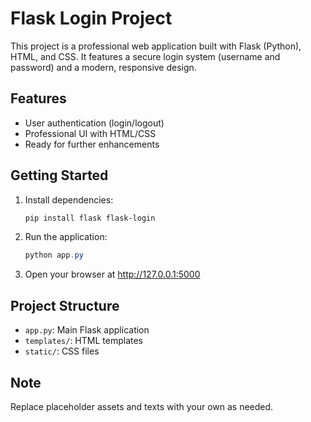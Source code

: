 # Flask Login Project

This project is a professional web application built with Flask (Python), HTML, and CSS. It features a secure login system (username and password) and a modern, responsive design.

## Features
- User authentication (login/logout)
- Professional UI with HTML/CSS
- Ready for further enhancements

## Getting Started
1. Install dependencies:
   ```powershell
   pip install flask flask-login
   ```
2. Run the application:
   ```powershell
   python app.py
   ```
3. Open your browser at http://127.0.0.1:5000

## Project Structure
- `app.py`: Main Flask application
- `templates/`: HTML templates
- `static/`: CSS files

## Note
Replace placeholder assets and texts with your own as needed.